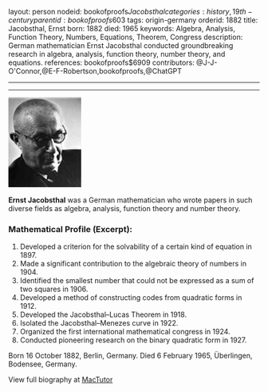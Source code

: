 layout: person
nodeid: bookofproofs$Jacobsthal
categories: history,19th-century
parentid: bookofproofs$603
tags: origin-germany
orderid: 1882
title: Jacobsthal, Ernst
born: 1882
died: 1965
keywords: Algebra, Analysis, Function Theory, Numbers, Equations, Theorem, Congress
description: German mathematician Ernst Jacobsthal conducted groundbreaking research in algebra, analysis, function theory, number theory, and equations.
references: bookofproofs$6909
contributors: @J-J-O'Connor,@E-F-Robertson,bookofproofs,@ChatGPT

---



---

![Jacobsthal.jpg](https://github.com/bookofproofs/bookofproofs.github.io/blob/main/_sources/_assets/images/portraits/Jacobsthal.jpg?raw=true)

**Ernst Jacobsthal** was a German mathematician who wrote papers in such diverse fields as algebra, analysis, function theory and number theory.

### Mathematical Profile (Excerpt):
1. Developed a criterion for the solvability of a certain kind of equation in 1897. 
2. Made a significant contribution to the algebraic theory of numbers in 1904. 
3. Identified the smallest number that could not be expressed as a sum of two squares in 1906. 
4. Developed a method of constructing codes from quadratic forms in 1912. 
5. Developed the Jacobsthal–Lucas Theorem in 1918. 
6. Isolated the Jacobsthal–Menezes curve in 1922. 
7. Organized the first international mathematical congress in 1924.
8. Conducted pioneering research on the binary quadratic form in 1927.

Born 16 October 1882, Berlin, Germany. Died 6 February 1965, Überlingen, Bodensee, Germany.

View full biography at [MacTutor](https://mathshistory.st-andrews.ac.uk/Biographies/Jacobsthal/)
